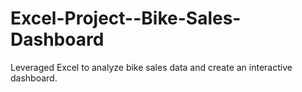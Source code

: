 # Excel-Project--Bike-Sales-Dashboard
Leveraged Excel to analyze bike sales data and create an interactive dashboard.
